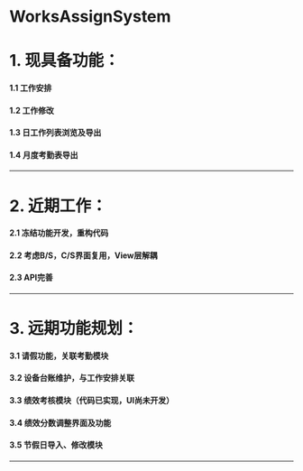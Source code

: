 # WorksAssignSystem

# 1. 现具备功能：
  #### 1.1 工作安排
  #### 1.2 工作修改
  #### 1.3 日工作列表浏览及导出
  #### 1.4 月度考勤表导出
---
# 2. 近期工作：
  #### 2.1 冻结功能开发，重构代码
  #### 2.2 考虑B/S，C/S界面复用，View层解耦
  #### 2.3 API完善
---
# 3. 远期功能规划：
  #### 3.1 请假功能，关联考勤模块
  #### 3.2 设备台账维护，与工作安排关联
  #### 3.3 绩效考核模块（代码已实现，UI尚未开发）
  #### 3.4 绩效分数调整界面及功能
  #### 3.5 节假日导入、修改模块
---